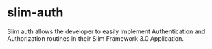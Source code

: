 # slim-auth
Slim auth allows the developer to easily implement Authentication and Authorization routines in their Slim Framework 3.0 Application.
